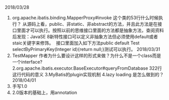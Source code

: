 2018/03/28
1. org.apache.ibatis.binding.MapperProxy#invoke 这个类的53行什么时候执行？
从源码上看，public、非static、非abstract的方法，并且此方法是在接口里面才可以执行。按照以前的思维接口里面的方法都是抽象方法，查阅资料后发现：JavaSE 8新特性接口可以定义非抽象方法但必须使用default或者staic关键字来修饰。  接口里面加入如下方法public default Test selectByPrimaryKey(Integer id){return null;}测试可以执行。
2018/03/31
1. TestMapper 作者为什么要设计这样的形式来做？为什么不是一个class而是一个interface?
2.org.apache.ibatis.executor.BaseExecutor#queryFromDatabase 322行这行代码的意义
3.MyBatis的plugin实现机制
4.lazy loading 是怎么做到的？
2018/04/01
1. 手写1.0
2. 2.0版本的基础上，用annotation
